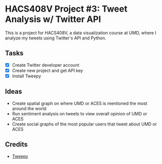 # HACS408V Project #3: Tweet Analysis w/ Twitter API
This is a project for HACS408V, a data visualization course at UMD, where I analyze my tweets using Twitter's API and Python.
## Tasks
- [x] Create Twitter developer account
- [x] Create new project and get API key
- [x] Install Tweepy
## Ideas
* Create spatial graph on where UMD or ACES is mentioned the most around the world
* Run sentiment analysis on tweets to view overall opinion of UMD or ACES
* Create social graphs of the most popular users that tweet about UMD or ACES
## Credits
* [Tweepy](http://www.tweepy.org/)
